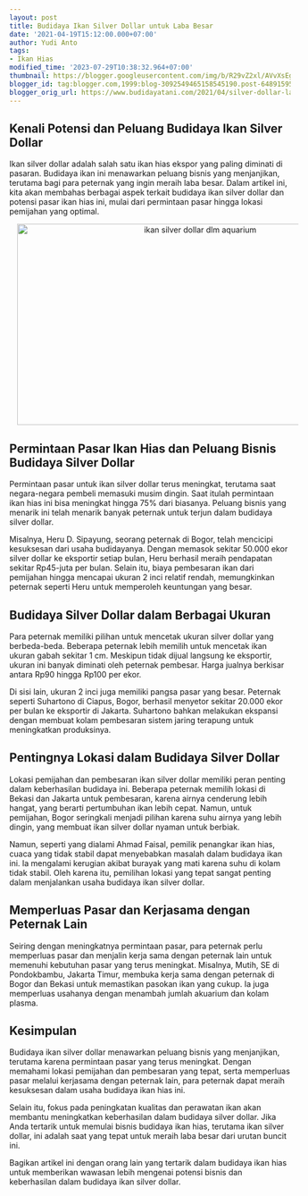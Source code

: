 ```yaml
---
layout: post
title: Budidaya Ikan Silver Dollar untuk Laba Besar
date: '2021-04-19T15:12:00.000+07:00'
author: Yudi Anto
tags:
- Ikan Hias
modified_time: '2023-07-29T10:38:32.964+07:00'
thumbnail: https://blogger.googleusercontent.com/img/b/R29vZ2xl/AVvXsEgE-2_ViQeiaCE6rl-lcj3bPZFv3olp9y6Pxj9XH-eFYJDvxA3jWJuhUbR5d-MNN2OHwU3ecWWMelm3HWtmKv_DMYneIc4Bwr5XVEOY4wt1sg6cXnruZK4u1SxI3CldwhzgtAZHnK4s2RB2ZxB9FkL0WWdsjkzTcElaPXr1bZd1dZdVuKGgLHvWaFeSVR_z/s72-w640-c-h360/ikan.jpg
blogger_id: tag:blogger.com,1999:blog-3092549465158545190.post-6489159598910648645
blogger_orig_url: https://www.budidayatani.com/2021/04/silver-dollar-laba-besar-dari-urutan.html
---
```


<h2>Kenali Potensi dan Peluang Budidaya Ikan Silver Dollar</h2><p>Ikan silver dollar adalah salah satu ikan hias ekspor yang paling diminati di pasaran. Budidaya ikan ini menawarkan peluang bisnis yang menjanjikan, terutama bagi para peternak yang ingin meraih laba besar. Dalam artikel ini, kita akan membahas berbagai aspek terkait budidaya ikan silver dollar dan potensi pasar ikan hias ini, mulai dari permintaan pasar hingga lokasi pemijahan yang optimal.</p><div class="separator" style="clear: both; text-align: center;"><a href="https://blogger.googleusercontent.com/img/b/R29vZ2xl/AVvXsEgE-2_ViQeiaCE6rl-lcj3bPZFv3olp9y6Pxj9XH-eFYJDvxA3jWJuhUbR5d-MNN2OHwU3ecWWMelm3HWtmKv_DMYneIc4Bwr5XVEOY4wt1sg6cXnruZK4u1SxI3CldwhzgtAZHnK4s2RB2ZxB9FkL0WWdsjkzTcElaPXr1bZd1dZdVuKGgLHvWaFeSVR_z/s2133/ikan.jpg" imageanchor="1" style="margin-left: 1em; margin-right: 1em;"><img alt="ikan silver dollar dlm aquarium" border="0" data-original-height="1200" data-original-width="2133" height="360" src="https://blogger.googleusercontent.com/img/b/R29vZ2xl/AVvXsEgE-2_ViQeiaCE6rl-lcj3bPZFv3olp9y6Pxj9XH-eFYJDvxA3jWJuhUbR5d-MNN2OHwU3ecWWMelm3HWtmKv_DMYneIc4Bwr5XVEOY4wt1sg6cXnruZK4u1SxI3CldwhzgtAZHnK4s2RB2ZxB9FkL0WWdsjkzTcElaPXr1bZd1dZdVuKGgLHvWaFeSVR_z/w640-h360/ikan.jpg" width="640" /></a></div><h2>Permintaan Pasar Ikan Hias dan Peluang Bisnis Budidaya Silver Dollar</h2><p>Permintaan pasar untuk ikan silver dollar terus meningkat, terutama saat negara-negara pembeli memasuki musim dingin. Saat itulah permintaan ikan hias ini bisa meningkat hingga 75% dari biasanya. Peluang bisnis yang menarik ini telah menarik banyak peternak untuk terjun dalam budidaya silver dollar.</p><p>Misalnya, Heru D. Sipayung, seorang peternak di Bogor, telah mencicipi kesuksesan dari usaha budidayanya. Dengan memasok sekitar 50.000 ekor silver dollar ke eksportir setiap bulan, Heru berhasil meraih pendapatan sekitar Rp45-juta per bulan. Selain itu, biaya pembesaran ikan dari pemijahan hingga mencapai ukuran 2 inci relatif rendah, memungkinkan peternak seperti Heru untuk memperoleh keuntungan yang besar.</p><h2>Budidaya Silver Dollar dalam Berbagai Ukuran</h2><p>Para peternak memiliki pilihan untuk mencetak ukuran silver dollar yang berbeda-beda. Beberapa peternak lebih memilih untuk mencetak ikan ukuran gabah sekitar 1 cm. Meskipun tidak dijual langsung ke eksportir, ukuran ini banyak diminati oleh peternak pembesar. Harga jualnya berkisar antara Rp90 hingga Rp100 per ekor.</p><p>Di sisi lain, ukuran 2 inci juga memiliki pangsa pasar yang besar. Peternak seperti Suhartono di Ciapus, Bogor, berhasil menyetor sekitar 20.000 ekor per bulan ke eksportir di Jakarta. Suhartono bahkan melakukan ekspansi dengan membuat kolam pembesaran sistem jaring terapung untuk meningkatkan produksinya.</p><h2>Pentingnya Lokasi dalam Budidaya Silver Dollar</h2><p>Lokasi pemijahan dan pembesaran ikan silver dollar memiliki peran penting dalam keberhasilan budidaya ini. Beberapa peternak memilih lokasi di Bekasi dan Jakarta untuk pembesaran, karena airnya cenderung lebih hangat, yang berarti pertumbuhan ikan lebih cepat. Namun, untuk pemijahan, Bogor seringkali menjadi pilihan karena suhu airnya yang lebih dingin, yang membuat ikan silver dollar nyaman untuk berbiak.</p><p>Namun, seperti yang dialami Ahmad Faisal, pemilik penangkar ikan hias, cuaca yang tidak stabil dapat menyebabkan masalah dalam budidaya ikan ini. Ia mengalami kerugian akibat burayak yang mati karena suhu di kolam tidak stabil. Oleh karena itu, pemilihan lokasi yang tepat sangat penting dalam menjalankan usaha budidaya ikan silver dollar.</p><h2>Memperluas Pasar dan Kerjasama dengan Peternak Lain</h2><p>Seiring dengan meningkatnya permintaan pasar, para peternak perlu memperluas pasar dan menjalin kerja sama dengan peternak lain untuk memenuhi kebutuhan pasar yang terus meningkat. Misalnya, Mutih, SE di Pondokbambu, Jakarta Timur, membuka kerja sama dengan peternak di Bogor dan Bekasi untuk memastikan pasokan ikan yang cukup. Ia juga memperluas usahanya dengan menambah jumlah akuarium dan kolam plasma.</p><h2>Kesimpulan</h2><p>Budidaya ikan silver dollar menawarkan peluang bisnis yang menjanjikan, terutama karena permintaan pasar yang terus meningkat. Dengan memahami lokasi pemijahan dan pembesaran yang tepat, serta memperluas pasar melalui kerjasama dengan peternak lain, para peternak dapat meraih kesuksesan dalam usaha budidaya ikan hias ini.</p><p>Selain itu, fokus pada peningkatan kualitas dan perawatan ikan akan membantu meningkatkan keberhasilan dalam budidaya silver dollar. Jika Anda tertarik untuk memulai bisnis budidaya ikan hias, terutama ikan silver dollar, ini adalah saat yang tepat untuk meraih laba besar dari urutan buncit ini.</p><p>Bagikan artikel ini dengan orang lain yang tertarik dalam budidaya ikan hias untuk memberikan wawasan lebih mengenai potensi bisnis dan keberhasilan dalam budidaya ikan silver dollar.</p>